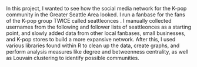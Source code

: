 In this project, I wanted to see how the social media network for the K-pop community in the Greater Seattle Area looked. I run a fanbase for the fans of the K-pop group TWICE called seattleonces . I manually collected usernames from the following and follower lists of seattleonces as a starting point, and slowly added data from other local fanbases, small businesses, and K-pop stores to build a more expansive network. After this, I used various libraries found within R to clean up the data, create graphs, and perform analysis measures like degree and betweenness centrality, as well as Louvain clustering to identify possible communities.
